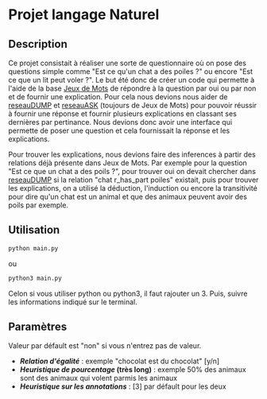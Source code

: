 # Projet langage Naturel

## Description

Ce projet consistait à réaliser une sorte de questionnaire où on pose des questions simple comme "Est ce qu'un chat a des poiles ?" ou encore "Est ce que un lit peut voler ?". Le but été donc de créer un code qui permette à l'aide de la base [Jeux de Mots](https://www.jeuxdemots.org/jdm-accueil.php) de répondre à la question par oui ou par non et de fournir une explication. Pour cela nous devions nous aider de [reseauDUMP](https://www.jeuxdemots.org/rezo-dump.php) et [reseauASK](https://www.jeuxdemots.org/rezo-ask.php) (toujours de Jeux de Mots) pour pouvoir réussir à fournir une réponse et fournir plusieurs explications en classant ses dernières par pertinance. Nous devions donc avoir une interface qui permette de poser une question et cela fournissait la réponse et les explications.

Pour trouver les explications, nous devions faire des inferences à partir des relations déjà présente dans Jeux de Mots. Par exemple pour la question "Est ce que un chat a des poils ?", pour trouver oui on devait chercher dans [reseauDUMP](https://www.jeuxdemots.org/rezo-dump.php) si la relation "chat r_has_part poiles" existait, puis pour trouver les explications, on a utilisé la déduction, l'induction ou encore la transitivité pour dire qu'un chat est un animal et que des animaux peuvent avoir des poils par exemple.

## Utilisation

```bash
python main.py
```

ou

```bash
python3 main.py
```

Celon si vous utiliser python ou python3, il faut rajouter un 3. Puis, suivre les informations indiqué sur le terminal.

## Paramètres

Valeur par défault est "non" si vous n'entrez pas de valeur.

- **_Relation d'égalité_** : exemple "chocolat est du chocolat" [y/n]
- **_Heuristique de pourcentage_ (très long)** : exemple 50% des animaux sont des animaux qui volent parmis les animaux
- **_Heuristique sur les annotations_** : [3] par défault pour les deux
